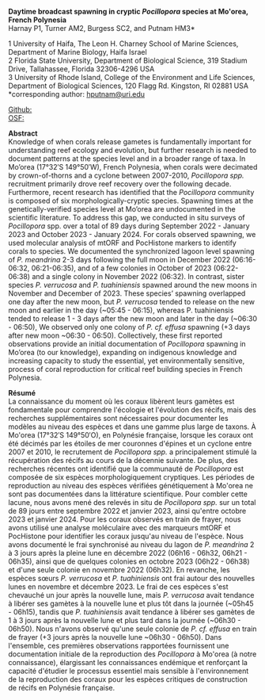 __Daytime broadcast spawning in cryptic _Pocillopora_ species at Mo'orea, French Polynesia__   
Harnay P1, Turner AM2, Burgess SC2, and Putnam HM3*   

1 University of Haifa, The Leon H. Charney School of Marine Sciences, Department of Marine Biology, Haifa Israel   
2 Florida State University, Department of Biological Science, 319 Stadium Drive, Tallahassee, Florida 32306-4296 USA   
3 University of Rhode Island, College of the Environment and Life Sciences, Department of Biological Sciences, 120 Flagg Rd. Kingston, RI 02881 USA   
*corresponding author: hputnam@uri.edu   

[Github:](https://github.com/hputnam/Pocillopora_Spawning_Moorea)    
[OSF:](https://osf.io/5geqd/)    

__Abstract__   
Knowledge of when corals release gametes is fundamentally important for understanding reef ecology and evolution, but further research is needed to document patterns at the species level and in a broader range of taxa. In Mo’orea (17°32′S 149°50′W), French Polynesia, when corals were decimated by crown-of-thorns and a cyclone between 2007-2010, _Pocillopora spp._ recruitment primarily drove reef recovery over the following decade. Furthermore, recent research has identified that the _Pocillopora_ community is composed of six morphologically-cryptic species. Spawning times at the genetically-verified species level at Mo’orea are undocumented in the scientific literature. To address this gap, we conducted in situ surveys of _Pocillopora_ spp. over a total of 89 days during September 2022 - January 2023 and October 2023 - January 2024. For corals observed spawning, we used molecular analysis of mtORF and PocHistone markers to identify corals to species. We documented the synchronized lagoon level spawning of _P. meandrina_ 2-3 days following the full moon in December 2022 (06:16-06:32, 06:21-06:35), and of a few colonies in October of 2023 (06:22-06:38) and a single colony in November 2022 (06:32). In contrast, sister species _P. verrucosa_ and _P. tuahiniensis_ spawned around the new moons in November and December of 2023. These species’ spawning overlapped one day after the new moon, but _P. verrucosa_ tended to release on the new moon and earlier in the day (~05:45 - 06:15), whereas P. tuahiniensis tended to release 1 - 3 days after the new moon and later in the day (~06:30 - 06:50), We observed only one colony of _P. cf. effusa_ spawning (+3 days after new moon ~06:30 - 06:50). Collectively, these first reported observations provide an initial documentation of _Pocillopora_ spawning in Mo’orea (to our knowledge), expanding on indigenous knowledge and increasing capacity to study the essential, yet environmentally sensitive, process of coral reproduction for critical reef building species in French Polynesia.   

__Résumé__   
La connaissance du moment où les coraux libèrent leurs gamètes est fondamentale pour comprendre l'écologie et l'évolution des récifs, mais des recherches supplémentaires sont nécessaires pour documenter les modèles au niveau des espèces et dans une gamme plus large de taxons. À Mo'orea (17°32′S 149°50′O), en Polynésie française, lorsque les coraux ont été décimés par les étoiles de mer couronnes d'épines et un cyclone entre 2007 et 2010, le recrutement de _Pocillopora spp._ a principalement stimulé la récupération des récifs au cours de la décennie suivante. De plus, des recherches récentes ont identifié que la communauté de _Pocillopora_ est composée de six espèces morphologiquement cryptiques. Les périodes de reproduction au niveau des espèces vérifiées génétiquement à Mo'orea ne sont pas documentées dans la littérature scientifique. Pour combler cette lacune, nous avons mené des relevés in situ de _Pocillopora spp._ sur un total de 89 jours entre septembre 2022 et janvier 2023, ainsi qu'entre octobre 2023 et janvier 2024. Pour les coraux observés en train de frayer, nous avons utilisé une analyse moléculaire avec des marqueurs mtORF et PocHistone pour identifier les coraux jusqu'au niveau de l'espèce. Nous avons documenté le frai synchronisé au niveau du lagon de _P. meandrina_ 2 à 3 jours après la pleine lune en décembre 2022 (06h16 - 06h32, 06h21 - 06h35), ainsi que de quelques colonies en octobre 2023 (06h22 - 06h38) et d'une seule colonie en novembre 2022 (06h32). En revanche, les espèces sœurs _P. verrucosa_ et _P. tuahiniensis_ ont frai autour des nouvelles lunes en novembre et décembre 2023. Le frai de ces espèces s'est chevauché un jour après la nouvelle lune, mais _P. verrucosa_ avait tendance à libérer ses gamètes à la nouvelle lune et plus tôt dans la journée (~05h45 - 06h15), tandis que _P. tuahiniensis_ avait tendance à libérer ses gamètes de 1 à 3 jours après la nouvelle lune et plus tard dans la journée (~06h30 - 06h50). Nous n'avons observé qu'une seule colonie de _P. cf. effusa_ en train de frayer (+3 jours après la nouvelle lune ~06h30 - 06h50). Dans l'ensemble, ces premières observations rapportées fournissent une documentation initiale de la reproduction des _Pocillopora_ à Mo'orea (à notre connaissance), élargissant les connaissances endémique et renforçant la capacité d'étudier le processus essentiel mais sensible à l'environnement de la reproduction des coraux pour les espèces critiques de construction de récifs en Polynésie française.
